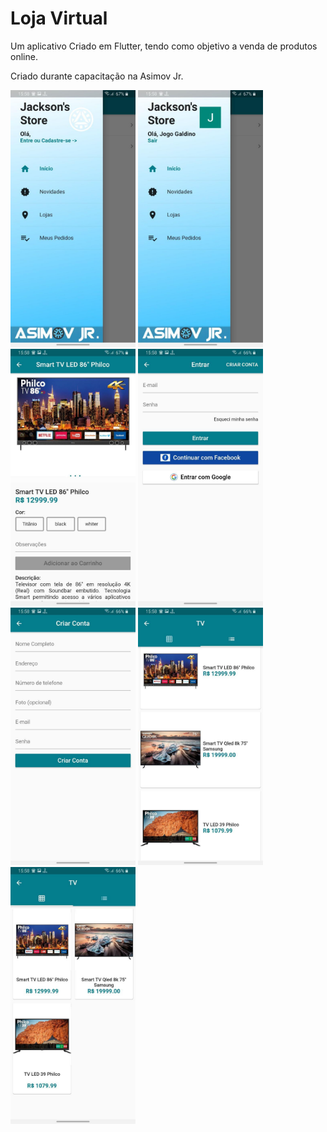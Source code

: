 # Loja Virtual
Um aplicativo Criado em Flutter, tendo como objetivo a venda de produtos online.

Criado durante capacitação na Asimov Jr.


<img src="img1.jpg" width="200"/>
<img src="img2.jpg" width="200"/>
<img src="img3.jpg" width="200"/>
<img src="img4.jpg" width="200"/>
<img src="img5.jpg" width="200"/>
<img src="img6.jpg" width="200"/>
<img src="img7.jpg" width="200"/>
